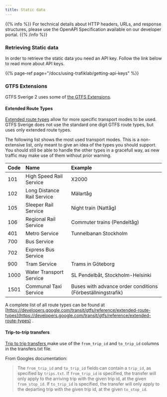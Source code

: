 ```yaml
---
title: Static data
---
```


{{% info %}} For technical details about HTTP headers, URLs, and response structures, please use the OpenAPI
Specification available on our developer portal. {{% /info %}}

### Retrieving Static data

In order to retrieve the static data you need an API key. Follow the link below to read more about API keys.

{{% page-ref page="/docs/using-trafiklab/getting-api-keys" %}}

### GTFS Extensions

GTFS Sverige 2 uses some of [the GTFS Extensions](https://developers.google.com/transit/gtfs/reference/gtfs-extensions).

#### Extended Route Types

[Extended route types](https://developers.google.com/transit/gtfs/reference/extended-route-types) allow for more
specific transport modes to be used. GTFS Sverige does not use the standard one digit GTFS route types, but uses only
extended route types.

The following list shows the most used transport modes. This is a non-extensive list, only meant to give an idea of the
types you should support. You should still be able to handle the other types in a gracefull way, as new traffic may make
use of them without prior warning.

| Code | Name | Example |
| :--- | :--- | :--- |
| 101  | High Speed Rail Service | X2000 |
| 102  | Long Distance Rail Service | Mälartåg |
| 105 | Sleeper Rail Service | Night train (Nattåg) |
| 106 | Regional Rail Service | Commuter trains (Pendeltåg) |
| 401 | Metro Service | Tunnelbanan Stockholm |
| 700 | Bus Service |  |
| 702 | Express Bus Service |  |
| 900 | Tram Service | Trams in Göteborg |
| 1000 | Water Transport Service | SL Pendelbåt, Stockholm-Helsinki |
| 1501 | Communal Taxi Service | Buses with advance order conditions (Förbeställningstrafik) |

A complete list of all route types can be found
at [https://developers.google.com/transit/gtfs/reference/extended-route-types](https://developers.google.com/transit/gtfs/reference/extended-route-types)
.

#### Trip-to-trip transfers

[Trip to trip transfers ](https://developers.google.com/transit/gtfs/reference/gtfs-extensions#TripToTripTransfers)make
use of the `from_trip_id`  and `to_trip_id` columns in the transfers.txt file.

From Googles documentation:

> The `from_trip_id` and `to_trip_id` fields can contain a `trip_id`, as specified by `trips.txt`. If `from_trip_id` is specified, the transfer will only apply to the arriving trip with the given trip id, at the given `from_stop_id`. If `to_trip_id` is specified, the transfer will only apply to the departing trip with the given trip id, at the given `to_stop_id`.
